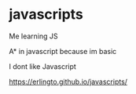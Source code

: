 # javascripts
Me learning JS

A* in javascript because im basic

I dont like Javascript

https://erlingto.github.io/javascripts/
